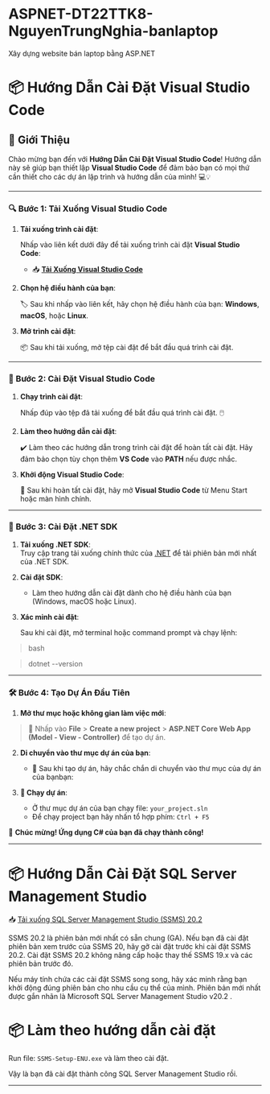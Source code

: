# ASPNET-DT22TTK8-NguyenTrungNghia-banlaptop
Xây dựng website bán laptop bằng ASP.NET

# 📦 **Hướng Dẫn Cài Đặt Visual Studio Code**

## 📜 **Giới Thiệu**

Chào mừng bạn đến với **Hướng Dẫn Cài Đặt Visual Studio Code**! Hướng dẫn này sẽ giúp bạn thiết lập **Visual Studio Code** để đảm bảo bạn có mọi thứ cần thiết cho các dự án lập trình và hướng dẫn của mình! 💻💡

---

### 🔍 Bước 1: **Tải Xuống Visual Studio Code**

1. **Tải xuống trình cài đặt**:  

   Nhấp vào liên kết dưới đây để tải xuống trình cài đặt **Visual Studio Code**:  

   - 📥 [**Tải Xuống Visual Studio Code**](https://code.visualstudio.com/)

2. **Chọn hệ điều hành của bạn**:  

   🏷️ Sau khi nhấp vào liên kết, hãy chọn hệ điều hành của bạn: **Windows**, **macOS**, hoặc **Linux**.  

3. **Mở trình cài đặt**:  

   📦 Sau khi tải xuống, mở tệp cài đặt để bắt đầu quá trình cài đặt.

---

### 🔧 Bước 2: **Cài Đặt Visual Studio Code**

1. **Chạy trình cài đặt**:  

   Nhấp đúp vào tệp đã tải xuống để bắt đầu quá trình cài đặt. 🖱️  

2. **Làm theo hướng dẫn cài đặt**:  

   ✔️ Làm theo các hướng dẫn trong trình cài đặt để hoàn tất cài đặt. Hãy đảm bảo chọn tùy chọn thêm **VS Code** vào **PATH** nếu được nhắc.

3. **Khởi động Visual Studio Code**:  

   🎉 Sau khi hoàn tất cài đặt, hãy mở **Visual Studio Code** từ Menu Start hoặc màn hình chính.

---

### 🔌 Bước 3: **Cài Đặt .NET SDK**

1. **Tải xuống .NET SDK**:      
   Truy cập trang tải xuống chính thức của [.NET](https://dotnet.microsoft.com/download) để tải phiên bản mới nhất của .NET SDK.

2. **Cài đặt SDK**:  

   - Làm theo hướng dẫn cài đặt dành cho hệ điều hành của bạn (Windows, macOS hoặc Linux).

3. **Xác minh cài đặt**:  

   Sau khi cài đặt, mở terminal hoặc command prompt và chạy lệnh:
   
> bash

>    dotnet --version

---

### 🛠️ Bước 4: **Tạo Dự Án Đầu Tiên**

1. **Mở thư mục hoặc không gian làm việc mới**:  

>    📂 Nhấp vào **File** > **Create a new project** > **ASP.NET Core Web App (Model - View - Controller)** để tạo dự án.


2. **Di chuyển vào thư mục dự án của bạn**:  

   - 🏁 Sau khi tạo dự án, hãy chắc chắn di chuyển vào thư mục của dự án của bạnbạn:

3. **🚀 Chạy dự án**:

   - Ở thư mục dự án của bạn chạy file: `your_project.sln`
   - Để chạy project bạn hãy nhấn tổ hợp phím: `Ctrl + F5`

 🎈 **Chúc mừng! Ứng dụng C# của bạn đã chạy thành công!**

---
# 📦 **Hướng Dẫn Cài Đặt SQL Server Management Studio**

📥 [Tải xuống SQL Server Management Studio (SSMS) 20.2](https://aka.ms/ssmsfullsetup)

SSMS 20.2 là phiên bản mới nhất có sẵn chung (GA). Nếu bạn đã cài đặt phiên bản xem trước của SSMS 20, hãy gỡ cài đặt trước khi cài đặt SSMS 20.2. Cài đặt SSMS 20.2 không nâng cấp hoặc thay thế SSMS 19.x và các phiên bản trước đó.

Nếu máy tính chứa các cài đặt SSMS song song, hãy xác minh rằng bạn khởi động đúng phiên bản cho nhu cầu cụ thể của mình. Phiên bản mới nhất được gắn nhãn là Microsoft SQL Server Management Studio v20.2 .

# 📦 **Làm theo hướng dẫn cài đặt**

Run file: `SSMS-Setup-ENU.exe` và làm theo cài đặt.

Vậy là bạn đã cài đặt thành công SQL Server Management Studio rồi.

---